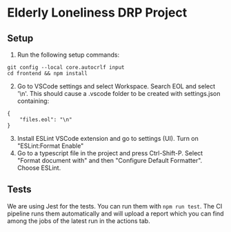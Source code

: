 # Elderly Loneliness DRP Project

## Setup
1. Run the following setup commands:
```
git config --local core.autocrlf input
cd frontend && npm install
```
2. Go to VSCode settings and select Workspace. Search EOL and select '\n'. This should cause a .vscode folder to be created with settings.json containing:
```
{
    "files.eol": "\n"
}
```
3. Install ESLint VSCode extension and go to settings (UI). Turn on "ESLint:Format Enable"
4. Go to a typescript file in the project and press Ctrl-Shift-P. Select "Format document with" and then "Configure Default Formatter". Choose ESLint.

## Tests
We are using Jest for the tests. You can run them with `npm run test`. The CI pipeline runs them automatically and will upload a report which you can find among the jobs of the latest run in the actions tab.

